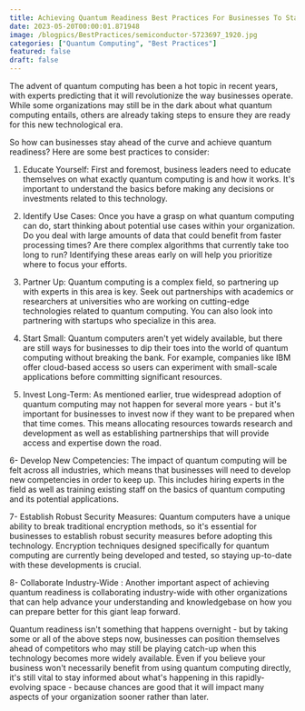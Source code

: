 ```yaml
---
title: Achieving Quantum Readiness Best Practices For Businesses To Stay Ahead Of The Curve .
date: 2023-05-20T00:00:01.871948
image: /blogpics/BestPractices/semiconductor-5723697_1920.jpg
categories: ["Quantum Computing", "Best Practices"]
featured: false
draft: false
---
```

The advent of quantum computing has been a hot topic in recent years, with experts predicting that it will revolutionize the way businesses operate. While some organizations may still be in the dark about what quantum computing entails, others are already taking steps to ensure they are ready for this new technological era.

So how can businesses stay ahead of the curve and achieve quantum readiness? Here are some best practices to consider:

1. Educate Yourself: First and foremost, business leaders need to educate themselves on what exactly quantum computing is and how it works. It's important to understand the basics before making any decisions or investments related to this technology.

2. Identify Use Cases: Once you have a grasp on what quantum computing can do, start thinking about potential use cases within your organization. Do you deal with large amounts of data that could benefit from faster processing times? Are there complex algorithms that currently take too long to run? Identifying these areas early on will help you prioritize where to focus your efforts.

3. Partner Up: Quantum computing is a complex field, so partnering up with experts in this area is key. Seek out partnerships with academics or researchers at universities who are working on cutting-edge technologies related to quantum computing. You can also look into partnering with startups who specialize in this area.

4. Start Small: Quantum computers aren't yet widely available, but there are still ways for businesses to dip their toes into the world of quantum computing without breaking the bank. For example, companies like IBM offer cloud-based access so users can experiment with small-scale applications before committing significant resources.

5. Invest Long-Term: As mentioned earlier, true widespread adoption of quantum computing may not happen for several more years - but it's important for businesses to invest now if they want to be prepared when that time comes. This means allocating resources towards research and development as well as establishing partnerships that will provide access and expertise down the road.


6- Develop New Competencies: The impact of quantum computing will be felt across all industries, which means that businesses will need to develop new competencies in order to keep up. This includes hiring experts in the field as well as training existing staff on the basics of quantum computing and its potential applications.


7- Establish Robust Security Measures: Quantum computers have a unique ability to break traditional encryption methods, so it's essential for businesses to establish robust security measures before adopting this technology. Encryption techniques designed specifically for quantum computing are currently being developed and tested, so staying up-to-date with these developments is crucial.

8- Collaborate Industry-Wide : Another important aspect of achieving quantum readiness is collaborating industry-wide with other organizations that can help advance your understanding and knowledgebase on how you can prepare better for this giant leap forward.

Quantum readiness isn't something that happens overnight - but by taking some or all of the above steps now, businesses can position themselves ahead of competitors who may still be playing catch-up when this technology becomes more widely available. Even if you believe your business won't necessarily benefit from using quantum computing directly, it's still vital to stay informed about what's happening in this rapidly-evolving space - because chances are good that it will impact many aspects of your organization sooner rather than later.